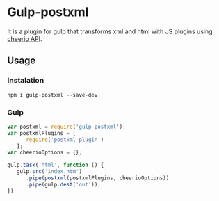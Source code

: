 # Gulp-postxml

It is a plugin for gulp that transforms xml and html with JS plugins using [cheerio API](http://cheeriojs.github.io/cheerio/).

## Usage

### Instalation

`npm i gulp-postxml --save-dev`

### Gulp

```js
var postxml = require('gulp-postxml');
var postxmlPlugins = [
      require('postxml-plugin')
   ];
var cheerioOptions = {};

gulp.task('html', function () {
   gulp.src('index.htm')
      .pipe(postxml(postxmlPlugins, cheerioOptions))
      .pipe(gulp.dest('out'));
})
```
